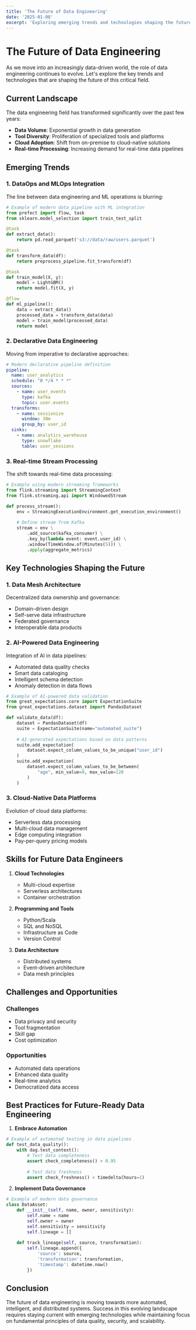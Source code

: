 ```yaml
---
title: 'The Future of Data Engineering'
date: '2025-01-08'
excerpt: 'Exploring emerging trends and technologies shaping the future of data engineering.'
---
```


# The Future of Data Engineering

As we move into an increasingly data-driven world, the role of data engineering continues to evolve. Let's explore the key trends and technologies that are shaping the future of this critical field.

## Current Landscape

The data engineering field has transformed significantly over the past few years:

- **Data Volume**: Exponential growth in data generation
- **Tool Diversity**: Proliferation of specialized tools and platforms
- **Cloud Adoption**: Shift from on-premise to cloud-native solutions
- **Real-time Processing**: Increasing demand for real-time data pipelines

## Emerging Trends

### 1. DataOps and MLOps Integration

The line between data engineering and ML operations is blurring:

```python
# Example of modern data pipeline with ML integration
from prefect import flow, task
from sklearn.model_selection import train_test_split

@task
def extract_data():
    return pd.read_parquet('s3://data/raw/users.parquet')

@task
def transform_data(df):
    return preprocess_pipeline.fit_transform(df)

@task
def train_model(X, y):
    model = LightGBM()
    return model.fit(X, y)

@flow
def ml_pipeline():
    data = extract_data()
    processed_data = transform_data(data)
    model = train_model(processed_data)
    return model
```

### 2. Declarative Data Engineering

Moving from imperative to declarative approaches:

```yaml
# Modern declarative pipeline definition
pipeline:
  name: user_analytics
  schedule: "0 */4 * * *"
  sources:
    - name: user_events
      type: kafka
      topic: user.events
  transforms:
    - name: sessionize
      window: 30m
      group_by: user_id
  sinks:
    - name: analytics_warehouse
      type: snowflake
      table: user_sessions
```

### 3. Real-time Stream Processing

The shift towards real-time data processing:

```python
# Example using modern streaming frameworks
from flink.streaming import StreamingContext
from flink.streaming.api import WindowedStream

def process_stream():
    env = StreamingExecutionEnvironment.get_execution_environment()
    
    # Define stream from Kafka
    stream = env \
        .add_source(kafka_consumer) \
        .key_by(lambda event: event.user_id) \
        .window(TimeWindow.of(Minutes(5))) \
        .apply(aggregate_metrics)
```

## Key Technologies Shaping the Future

### 1. Data Mesh Architecture

Decentralized data ownership and governance:

- Domain-driven design
- Self-serve data infrastructure
- Federated governance
- Interoperable data products

### 2. AI-Powered Data Engineering

Integration of AI in data pipelines:

- Automated data quality checks
- Smart data cataloging
- Intelligent schema detection
- Anomaly detection in data flows

```python
# Example of AI-powered data validation
from great_expectations.core import ExpectationSuite
from great_expectations.dataset import PandasDataset

def validate_data(df):
    dataset = PandasDataset(df)
    suite = ExpectationSuite(name="automated_suite")
    
    # AI-generated expectations based on data patterns
    suite.add_expectation(
        dataset.expect_column_values_to_be_unique("user_id")
    )
    suite.add_expectation(
        dataset.expect_column_values_to_be_between(
            "age", min_value=0, max_value=120
        )
    )
```

### 3. Cloud-Native Data Platforms

Evolution of cloud data platforms:

- Serverless data processing
- Multi-cloud data management
- Edge computing integration
- Pay-per-query pricing models

## Skills for Future Data Engineers

1. **Cloud Technologies**
   - Multi-cloud expertise
   - Serverless architectures
   - Container orchestration

2. **Programming and Tools**
   - Python/Scala
   - SQL and NoSQL
   - Infrastructure as Code
   - Version Control

3. **Data Architecture**
   - Distributed systems
   - Event-driven architecture
   - Data mesh principles

## Challenges and Opportunities

### Challenges
- Data privacy and security
- Tool fragmentation
- Skill gap
- Cost optimization

### Opportunities
- Automated data operations
- Enhanced data quality
- Real-time analytics
- Democratized data access

## Best Practices for Future-Ready Data Engineering

1. **Embrace Automation**
```python
# Example of automated testing in data pipelines
def test_data_quality():
    with dag.test_context():
        # Test data completeness
        assert check_completeness() > 0.95
        
        # Test data freshness
        assert check_freshness() < timedelta(hours=1)
```

2. **Implement Data Governance**
```python
# Example of modern data governance
class DataAsset:
    def __init__(self, name, owner, sensitivity):
        self.name = name
        self.owner = owner
        self.sensitivity = sensitivity
        self.lineage = []
    
    def track_lineage(self, source, transformation):
        self.lineage.append({
            'source': source,
            'transformation': transformation,
            'timestamp': datetime.now()
        })
```

## Conclusion

The future of data engineering is moving towards more automated, intelligent, and distributed systems. Success in this evolving landscape requires staying current with emerging technologies while maintaining focus on fundamental principles of data quality, security, and scalability. 